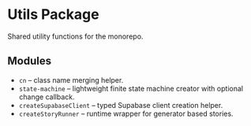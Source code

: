 # Utils Package

Shared utility functions for the monorepo.

## Modules

- `cn` – class name merging helper.
- `state-machine` – lightweight finite state machine creator with optional
  change callback.
- `createSupabaseClient` – typed Supabase client creation helper.
- `createStoryRunner` – runtime wrapper for generator based stories.
